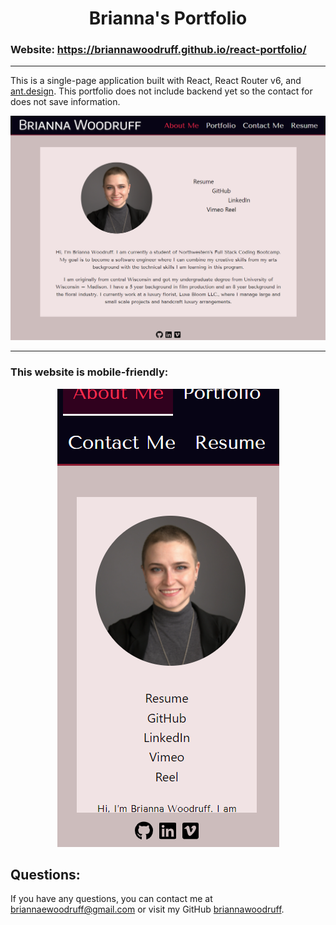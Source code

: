 # <div align="center">Brianna's Portfolio</div>

### Website: https://briannawoodruff.github.io/react-portfolio/

***
This is a single-page application built with React, React Router v6, and [ant.design](https://ant.design/). This portfolio does not include backend yet so the contact for does not save information.
<br />

<img src="src/assets/images/portfolio_screenshot.png" title="Portfolio Screenshot">

***
### This website is mobile-friendly:

<div align="center">
<img src="src/assets/images/mobile-friendly_screenshot.png" title="Mobile-Friendly Screenshot"></div>


## Questions:
If you have any questions, you can contact me at briannaewoodruff@gmail.com or visit my GitHub [briannawoodruff](https://github.com/briannawoodruff).